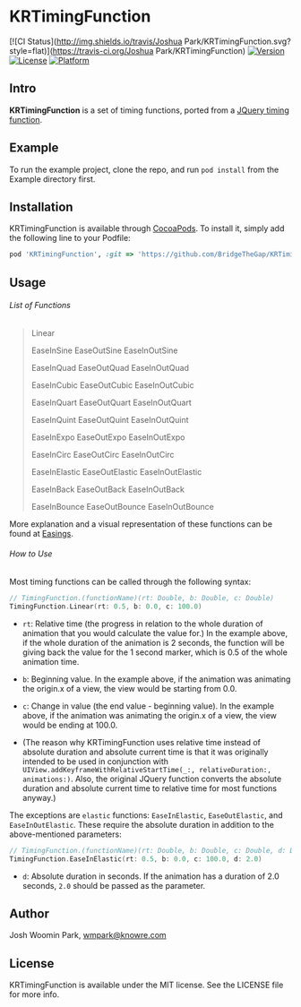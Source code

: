# KRTimingFunction

[![CI Status](http://img.shields.io/travis/Joshua Park/KRTimingFunction.svg?style=flat)](https://travis-ci.org/Joshua Park/KRTimingFunction)
[![Version](https://img.shields.io/cocoapods/v/KRTimingFunction.svg?style=flat)](http://cocoapods.org/pods/KRTimingFunction)
[![License](https://img.shields.io/cocoapods/l/KRTimingFunction.svg?style=flat)](http://cocoapods.org/pods/KRTimingFunction)
[![Platform](https://img.shields.io/cocoapods/p/KRTimingFunction.svg?style=flat)](http://cocoapods.org/pods/KRTimingFunction)

## Intro
**KRTimingFunction** is a set of timing functions, ported from a [JQuery timing function](http://gsgd.co.uk/sandbox/jquery/easing/jquery.easing.1.3.js).

## Example

To run the example project, clone the repo, and run `pod install` from the Example directory first.

## Installation

KRTimingFunction is available through [CocoaPods](http://cocoapods.org). To install
it, simply add the following line to your Podfile:

```ruby
pod 'KRTimingFunction', :git => 'https://github.com/BridgeTheGap/KRTimingFunction.git'
```
## Usage
###### List of Functions
> Linear
> 
> EaseInSine
> EaseOutSine
> EaseInOutSine
> 
> EaseInQuad
> EaseOutQuad
> EaseInOutQuad
> 
> EaseInCubic
> EaseOutCubic
> EaseInOutCubic
> 
> EaseInQuart
> EaseOutQuart
> EaseInOutQuart
> 
> EaseInQuint
> EaseOutQuint
> EaseInOutQuint
> 
> EaseInExpo
> EaseOutExpo
> EaseInOutExpo
> 
> EaseInCirc
> EaseOutCirc
> EaseInOutCirc
> 
> EaseInElastic
> EaseOutElastic
> EaseInOutElastic
> 
> EaseInBack
> EaseOutBack
> EaseInOutBack
> 
> EaseInBounce
> EaseOutBounce
> EaseInOutBounce

More explanation and a visual representation of these functions can be found at [Easings](http://easings.net/).


###### How to Use
Most timing functions can be called through the following syntax:

```swift
// TimingFunction.(functionName)(rt: Double, b: Double, c: Double)
TimingFunction.Linear(rt: 0.5, b: 0.0, c: 100.0)
```
- `rt`: Relative time (the progress in relation to the whole duration of animation that you would calculate the value for.) In the example above, if the whole duration of the animation is 2 seconds, the function will be giving back the value for the 1 second marker, which is 0.5 of the whole animation time.

- `b`: Beginning value. In the example above, if the animation was animating the origin.x of a view, the view would be starting from 0.0.
- `c`: Change in value (the end value - beginning value). In the example above, if the animation was animating the origin.x of a view, the view would be ending at 100.0.

- (The reason why KRTimingFunction uses relative time instead of absolute duration and absolute current time is that it was originally intended to be used in conjunction with `UIView.addKeyframeWithRelativeStartTime(_:, relativeDuration:, animations:)`. Also, the original JQuery function converts the absolute duration and absolute current time to relative time for most functions anyway.)

The exceptions are `elastic` functions: `EaseInElastic`, `EaseOutElastic`, and `EaseInOutElastic`. These require the absolute duration in addition to the above-mentioned parameters:

```swift
// TimingFunction.(functionName)(rt: Double, b: Double, c: Double, d: Double)
TimingFunction.EaseInElastic(rt: 0.5, b: 0.0, c: 100.0, d: 2.0)
```
- `d`: Absolute duration in seconds. If the animation has a duration of 2.0 seconds, `2.0` should be passed as the parameter.


## Author

Josh Woomin Park, wmpark@knowre.com

## License

KRTimingFunction is available under the MIT license. See the LICENSE file for more info.
